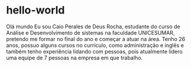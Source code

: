 # hello-world
Olá mundo
Eu sou Caio Perales de Deus Rocha, estudante do curso de Análise e Desenvolvimento de sistemas na faculdade UNICESUMAR, pretendo me formar no final do ano e começar a atuar na área.
Tenho 26 anos, possuo alguns cursos no currículo, como administração e inglês e também tenho experiência lidando com pessoas, pois atualmente lidero uma equipe de 7 pessoas na empresa em que trabalho.
